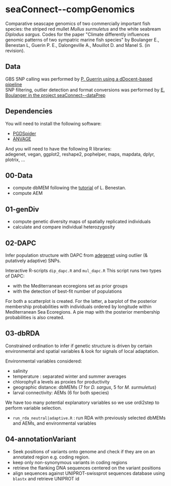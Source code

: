 # seaConnect--compGenomics

Comparative seascape genomics of two commercially important fish species: the striped red mullet _Mullus surmuletus_ and the white seabream _Diplodus sargus._
Codes for the paper "Climate differently influences genomic patterns of two sympatric marine fish species" by Boulanger E., Benestan L, Guerin P. E., Dalongeville A., Mouillot D. and Manel S. (in revision).

## Data
GBS SNP calling was performed by [P. Guerrin using a dDocent-based pipeline](https://github.com/Grelot/seaConnect--dDocent)    
SNP filtering, outlier detection and format conversions was performed by [E. Boulanger in the project seaConnect--dataPrep](https://github.com/eboulanger/seaConnect--dataPrep)      


## Dependencies
You will need to install the following software:  
- [PGDSpider](http://www.cmpg.unibe.ch/software/PGDSpider/) 
- [ANVAGE](https://github.com/Grelot/anvage)

And you will need to have the following R libraries:  
adegenet, vegan, ggplot2, reshape2, pophelper, maps, mapdata, dplyr, plotrix, ...

## 00-Data
- compute dbMEM following the [tutorial](https://github.com/laurabenestan/Moran-Eigenvector-Maps-MEMs) of L. Benestan.
- compute AEM

## 01-genDiv
- compute genetic diversity maps of spatially replicated individuals
- calculate and compare individual heterozygosity

## 02-DAPC

Infer population structure with DAPC from [adegenet](http://adegenet.r-forge.r-project.org/files/tutorial-dapc.pdf) using outlier (& putatively adaptive) SNPs.

Interactive R-scripts `dip_dapc.R` and `mul_dapc.R`
This script runs two types of DAPC:  
- with the Mediterranean ecoregions set as prior groups
- with the detection of best-fit number of populations  

For both a scatterplot is created. 
For the latter, a barplot of the posterior membership probabilities with individuals ordered by longitude within Mediterranean Sea Ecoregions.
A pie map with the posterior membership probabilities is also created.

## 03-dbRDA

Constrained ordination to infer if genetic structure is driven by certain 
environmental and spatial  variables & look for signals of local adaptation.

Environmental variables considered:  
- salinity  
- temperature : separated winter and summer averages
- chlorophyll a levels as proxies for productivity
- geographic distance: dbMEMs (7 for _D. sargus_, 5 for _M. surmuletus_)  
- larval connectivity: AEMs   (6 for both species)  

We have too many potential explanatory variables so we use ordi2step to perform variable selection.
- `run_rda_neutral|adaptive.R` : run RDA with previously selected dbMEMs and AEMs, and environmental variables

## 04-annotationVariant

- Seek positions of variants onto genome and check if they are on an annotated region e.g.  coding region. 
- keep only non-synonymous variants in coding regions
- retrieve the flanking DNA sequences centered on the variant positions 
- align sequences against UNIPROT-swissprot sequences database using `blastx` and retrieve UNIPROT id

